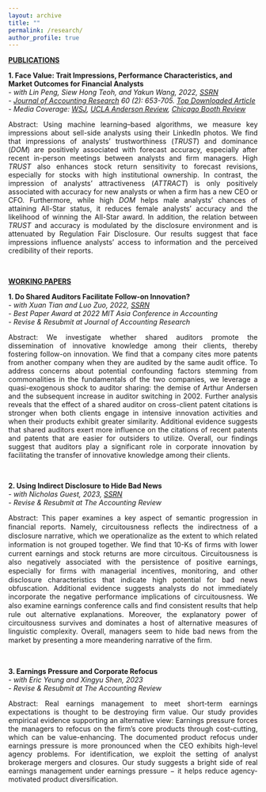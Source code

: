 ```yaml
---
layout: archive
title: ""
permalink: /research/
author_profile: true
---
```

<b><u>PUBLICATIONS</u></b><br/>

**1. Face Value: Trait Impressions, Performance Characteristics, and Market Outcomes for Financial Analysts**\
*- with Lin Peng, Siew Hong Teoh, and Yakun Wang, 2022, [SSRN](https://papers.ssrn.com/sol3/papers.cfm?abstract_id=3741735)*\
*- [Journal of Accounting Research](https://onlinelibrary.wiley.com/doi/full/10.1111/1475-679X.12428) 60 (2): 653-705. [Top Downloaded Article](https://jiawen-yan.github.io/files/CV/Top%20Downloaded.pdf)*\
*- Media Coverage: [WSJ](https://www.wsj.com/articles/male-stock-analysts-dominant-faces-more-information-better-forecasts-6783f77c?st=fphsigff075e46x&reflink=desktopwebshare_permalink), [UCLA Anderson Review](https://anderson-review.ucla.edu/how-a-stock-analysts-face-affects-their-earning-estimates/), [Chicago Booth Review](https://www.chicagobooth.edu/review/images-audio-are-now-data-too)*

<p style='text-align: justify;'>Abstract: Using machine learning–based algorithms, we measure key impressions about sell-side analysts using their LinkedIn photos. We find that impressions of analysts’ trustworthiness (<i>TRUST</i>) and dominance (<i>DOM</i>) are positively associated with forecast accuracy, especially after recent in-person meetings between analysts and firm managers. High <i>TRUST</i> also enhances stock return sensitivity to forecast revisions, especially for stocks with high institutional ownership. In contrast, the impression of analysts’ attractiveness (<i>ATTRACT</i>) is only positively associated with accuracy for new analysts or when a firm has a new CEO or CFO. Furthermore, while high <i>DOM</i> helps male analysts’ chances of attaining All-Star status, it reduces female analysts’ accuracy and the likelihood of winning the All-Star award. In addition, the relation between <i>TRUST</i> and accuracy is modulated by the disclosure environment and is attenuated by Regulation Fair Disclosure. Our results suggest that face impressions influence analysts’ access to information and the perceived credibility of their reports.</p><br/>



<b><u>WORKING PAPERS</u></b><br/>

**1. Do Shared Auditors Facilitate Follow-on Innovation?**\
*- with Xuan Tian and Luo Zuo, 2022, [SSRN](https://papers.ssrn.com/sol3/papers.cfm?abstract_id=4099144)*\
*- Best Paper Award at 2022 MIT Asia Conference in Accounting*\
*- Revise & Resubmit at Journal of Accounting Research*

<p style='text-align: justify;'>Abstract: We investigate whether shared auditors promote the dissemination of innovative knowledge among their clients, thereby fostering follow-on innovation. We find that a company cites more patents from another company when they are audited by the same audit office. To address concerns about potential confounding factors stemming from commonalities in the fundamentals of the two companies, we leverage a quasi-exogenous shock to auditor sharing: the demise of Arthur Andersen and the subsequent increase in auditor switching in 2002. Further analysis reveals that the effect of a shared auditor on cross-client patent citations is stronger when both clients engage in intensive innovation activities and when their products exhibit greater similarity. Additional evidence suggests that shared auditors exert more influence on the citations of recent patents and patents that are easier for outsiders to utilize. Overall, our findings suggest that auditors play a significant role in corporate innovation by facilitating the transfer of innovative knowledge among their clients.
</p><br/>


**2. Using Indirect Disclosure to Hide Bad News**\
*- with Nicholas Guest, 2023, [SSRN](https://papers.ssrn.com/sol3/papers.cfm?abstract_id=4098951)*\
*- Revise & Resubmit at The Accounting Review*

<p style='text-align: justify;'>Abstract: This paper examines a key aspect of semantic progression in ﬁnancial reports. Namely, circuitousness reﬂects the indirectness of a disclosure narrative, which we operationalize as the extent to which related information is not grouped together. We ﬁnd that 10-Ks of ﬁrms with lower current earnings and stock returns are more circuitous. Circuitousness is also negatively associated with the persistence of positive earnings, especially for ﬁrms with managerial incentives, monitoring, and other disclosure characteristics that indicate high potential for bad news obfuscation. Additional evidence suggests analysts do not immediately incorporate the negative performance implications of circuitousness. We also examine earnings conference calls and ﬁnd consistent results that help rule out alternative explanations. Moreover, the explanatory power of circuitousness survives and dominates a host of alternative measures of linguistic complexity. Overall, managers seem to hide bad news from the market by presenting a more meandering narrative of the ﬁrm. </p><br/>


**3. Earnings Pressure and Corporate Refocus**\
*- with Eric Yeung and Xingyu Shen, 2023*\
*- Revise & Resubmit at The Accounting Review*

<p style='text-align: justify;'>Abstract: Real earnings management to meet short-term earnings expectations is thought to be destroying firm value. Our study provides empirical evidence supporting an alternative view: Earnings pressure forces the managers to refocus on the firm’s core products through cost-cutting, which can be value-enhancing. The documented product refocus under earnings pressure is more pronounced when the CEO exhibits high-level agency problems. For identification, we exploit the setting of analyst brokerage mergers and closures. Our study suggests a bright side of real earnings management under earnings pressure − it helps reduce agency-motivated product diversification. </p>


